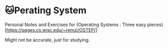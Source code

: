 # 🐱Perating System

Personal Notes and Exercises for (Operating Systems : Three easy pieces)[https://pages.cs.wisc.edu/~remzi/OSTEP/]

Might not be accurate, just for studying.
